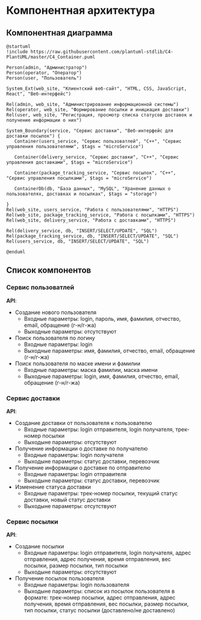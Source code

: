 # Компонентная архитектура
<!-- Состав и взаимосвязи компонентов системы между собой и внешними системами с указанием протоколов, ключевые технологии, используемые для реализации компонентов.
Диаграмма контейнеров C4 и текстовое описание. 
-->
## Компонентная диаграмма

```plantuml
@startuml
!include https://raw.githubusercontent.com/plantuml-stdlib/C4-PlantUML/master/C4_Container.puml

Person(admin, "Администратор")
Person(operator, "Оператор")
Person(user, "Пользователь")

System_Ext(web_site, "Клиентский веб-сайт", "HTML, CSS, JavaScript, React", "Веб-интерфейс")

Rel(admin, web_site, "Администрирование информационной системы")
Rel(operator, web_site, "Формирование посылки и инициация доставки")
Rel(user, web_site, "Регистрация, просмотр списка статусов доставок и получение информации о них")

System_Boundary(service, "Сервис доставки", "Веб-интерфейс для доставки посылок") {
   Container(users_service, "Сервис пользоватлей", "C++", "Сервис управления пользователями", $tags = "microService")   

   Container(delivery_service, "Сервис доставки", "C++", "Сервис управления доставками", $tags = "microService")

   Container(package_tracking_service, "Сервис посылок", "C++", "Сервис управления посылками", $tags = "microService")

   ContainerDb(db, "База данных", "MySQL", "Хранение данных о пользователях, доставках и посылках", $tags = "storage")
   
}
Rel(web_site, users_service, "Работа с пользователями", "HTTPS")
Rel(web_site, package_tracking_service, "Работа с посылками", "HTTPS")
Rel(web_site, delivery_service, "Работа с доставками", "HTTPS")

Rel(delivery_service, db, "INSERT/SELECT/UPDATE", "SQL")
Rel(package_tracking_service, db, "INSERT/SELECT/UPDATE", "SQL")
Rel(users_service, db, "INSERT/SELECT/UPDATE", "SQL")

@enduml
```

## Список компонентов  

### Сервис пользоватлей
**API**:
-	Создание нового пользователя
     - Входные параметры: login, пароль, имя, фамилия, отчество, email, обращение (г-н/г-жа)
     - Выходные параметры: отсутствуют
-	Поиск пользователя по логину
     - Входные параметры:  login
     - Выходные параметры: имя, фамилия, отчество, email, обращение (г-н/г-жа)
-	Поиск пользователя по маске имени и фамилии
     - Входные параметры: маска фамилии, маска имени
     - Выходные параметры: login, имя, фамилия, отчество, email, обращение (г-н/г-жа)

### Сервис доставки
**API**:
-  Создание доставки от пользователя к пользователю
     - Входные параметры: login отправителя, login получателя, трек-номер посылки
     - Выходыне параметры: отсутствуют
-  Получение информации о доставке по получателю
     - Входные параметры: login получателя
     - Выходыне параметры: статус доставки, перевозчик
-  Получение информации о доставке по отправителю
     - Входные параметры: login отправителя
     - Выходыне параметры: статус доставки, перевозчик
-  Изменение статуса доставки
     - Входные параметры: трек-номер посылки, текущий статус доставки, новый статус доставки
     - Выходыне параметры: отсутствуют

### Сервис посылки
**API**:
-  Создание посылки
     - Входные параметры: login отправителя, login получателя, адрес отправления, адрес получения, время отправления, вес посылки, размер посылки, тип посылки
     - Выходыне параметры: отсутствуют
-  Получение посылок пользователя
     - Входные параметры: login пользователя
     - Выходыне параметры: список из посылок пользователя в формате: трек-номер посылки, адрес отправления, адрес получения, время отправления, вес посылки, размер посылки, тип посылки, статус посылки (доставлено/не доставлено)
